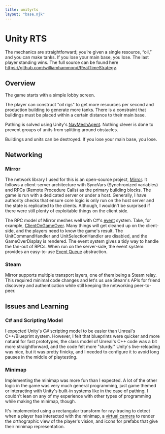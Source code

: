 ```yaml
---
title: unityrts
layout: "base.njk"
---
```


# Unity RTS

The mechanics are straightforward; you’re given a single resource, “oil,” and you can make tanks. If you lose your main base, you lose. The last player standing wins. The full source can be found here https://github.com/williamhammond/RealTimeStrategy.

## Overview

The game starts with a simple lobby screen.

The player can construct "oil rigs" to get more resources per second and production building to generate more tanks. There is a constraint that buildings must be placed within a certain distance to their main base.

Pathing is solved using Unity's [NavMeshAgent](https://docs.unity3d.com/ScriptReference/AI.NavMeshAgent.html). Nothing clever is done to prevent groups of units from splitting around obstacles.

Buildings and units can be destroyed. If you lose your main base, you lose.

## Networking

### **Mirror**

The network library I used for this is an open-source project, [Mirror](https://mirror-networking.gitbook.io/docs/). It follows a client-server architecture with SyncVars (Synchronized variables) and RPCs (Remote Procedure Calls) as the primary building blocks. The game is run with a dedicated server or under a host. Generally, I have authority checks that ensure core logic is only run on the host server and the state is replicated to the clients. Although, I wouldn't be surprised if there were still plenty of exploitable things on the client side.

The RPC model of Mirror meshes well with C#'s [event](https://docs.microsoft.com/en-us/dotnet/csharp/language-reference/keywords/event) system. Take, for example, [ClientOnGameOver](https://github.com/williamhammond/RealTimeStrategy/blob/main/Assets/Scripts/Buildings/GameoverHandler.cs#L49-L53). Many things will get cleaned up on the client-side, and the players need to know the game's result. The UnitCommandHandler and UnitSelectionHandler are disabled, and the GameOverDisplay is rendered. The event system gives a tidy way to handle the fan-out of RPCs. When run on the server-side, the event system provides an easy-to-use [Event Queue](https://gameprogrammingpatterns.com/event-queue.html) abstraction.

### **Steam**

Mirror supports multiple transport layers, one of them being a Steam relay. This required minimal code changes and let's us use Steam's APIs for friend discovery and authentication while still keeping the networking peer-to-peer.

## Issues and Learning

### **C# and Scripting Model**

I expected Unity's C# scripting model to be easier than Unreal's C++/Blueprint system. However, I felt that blueprints were quicker and more natural for fast prototypes, the class model of Unreal's C++ code was a bit more straightforward, and the code felt more "sturdy." Unity's live-reloading was nice, but it was pretty finicky, and I needed to configure it to avoid long pauses in the middle of playtesting.

### **Minimap**

Implementing the minimap was more fun than I expected. A lot of the other logic in the game was very much general programming, just game themed or interacting with Unity's built-in systems like in the case of pathing. I couldn't lean on any of my experience with other types of programming while making the minimap, though.

It's implemented using a rectangular transform for ray-tracing to detect when a player has interacted with the minimap, a [virtual camera](https://docs.unity3d.com/Packages/com.unity.cinemachine@2.1/api/Cinemachine.CinemachineVirtualCamera.html) to render the orthographic view of the player's vision, and icons for prefabs that give their minimap representation.
